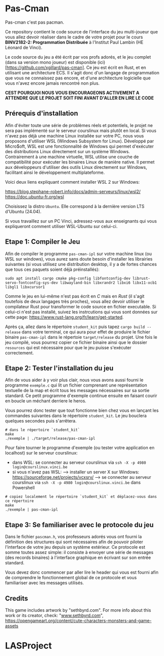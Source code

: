 # Pas-Cman

Pas-cman c'est pas pacman. 

Ce repository contient le code source de l'interface du jeu multi-joueur que vous allez devoir 
réaliser dans le cadre de votre projet pour le cours **BINV2182-2: Programmation Distribuée**
à l'Institut Paul Lambin (HE Léonard de Vinci).

Le code source du jeu a été écrit par vos profs adorés, et le jeu complet (dans sa version 
mono joueur) est disponible (ici)[https://github.com/xgillard/pas-cman]. Ce jeu est écrit 
en Rust, et en utilisant une architecture ECS. Il s'agit donc d'un langage de programmation
que vous ne connaissez pas encore, et d'une architecture logicielle que vous n'avez encore
jamais rencontré non plus. 

**CEST POURQUOI NOUS VOUS ENCOURAGEONS ACTIVEMENT A ATTENDRE QUE LE PROJET SOIT FINI AVANT D'ALLER EN LIRE LE CODE**


## Prérequis d'installation

Afin d'éviter toute une série de problèmes réels et potentiels, le projet ne sera pas implémenté sur le serveur courslinux mais
plutôt en local. Si vous n'avez pas déjà une machine Linux installée sur votre PC, nous vous proposons d'utiliser WSL (Windows Subsystem for Linux).
Développé par Micro$oft, WSL est une fonctionnalité de Windows qui permet d'exécuter des distributions Linux directement sur un système Windows. Contrairement à une machine virtuelle, WSL utilise une couche de compatibilité pour exécuter les binaires Linux de manière native. 
Il permet aux développeurs d'utiliser des outils Linux directement sur Windows, facilitant ainsi le développement multiplateforme.

Voici deux liens expliquant comment installer WSL 2 sur Windows: 

https://blog.stephane-robert.info/docs/admin-serveurs/linux/wsl2/
https://doc.ubuntu-fr.org/wsl

Choisissez la distro `Ubuntu`. Elle correspond à la dernière version LTS d'Ubuntu (24.04).

Si vous travaillez sur un PC Vinci, adressez-vous aux enseignants qui vous expliqueront comment utiliser WSL-Ubuntu sur celui-ci.


## Etape 1: Compiler le Jeu

Afin de compiler le programme `pas-cman-ipl` sur votre machine linux (ou WSL sur windows), vous aurez sans doute besoin d'installer
les librairies suivantes (si vous utilisez une distribution desktop, il y a de fortes chances que tous ces paquets soient 
déjà préinstallés):

```
sudo apt install cargo cmake pkg-config libfontconfig-dev librust-servo-fontconfig-sys-dev libwayland-bin libxrandr2 libxi6 libx11-xcb1 libgl1 libxcursor1
```

Comme le jeu en lui-même n'est pas écrit en _C_ mais en _Rust_ (il s'agit toutefois de deux langages très proches), 
vous allez devoir utiliser le compilateur Rust pour transformer le code source en fichier executable. 
Si celui-ci n'est pas installé, suivez les instrcutions qui vous sont données sur cette page:
https://www.rust-lang.org/fr/learn/get-started. 

Après ça, allez dans le répertoire `student_kit` puis tapez `cargo build --release` dans votre terminal, 
ce qui aura pour effet de produire le fichier binaire `pas-cman-ipl` dans le répertoie `target/release` du projet. 
Une fois le jeu compilé, vous pourrez copier ce fichier binaire ainsi que le dossier `resources` 
qui est nécessaire pour que le jeu puisse s'exécuter correctement.


## Etape 2: Tester l'installation du jeu

Afin de vous aider à y voir plus clair, nous vous avons aussi fourni le programme `exemple.c` qui lit un fichier 
comprenant une représentation textuelle de la map et écrit tous les messages nécessaires sur sa sortie standard.
Ce petit programme d'exemple continue ensuite en faisant courir en boucle un méchant derriere le heros.

Vous pourrez donc tester que tout fonctionne bien chez vous en lançant les commandes suivantes dans le répertoire
`student_kit`. Le jeu bouclera quelques secondes puis s'arrêtera.

```
# dans le répertoire `student_kit`
make
./exemple | ./target/release/pas-cman-ipl
```

Pour faire tourner le programme d'exemple (ou tester votre application en localhost) sur le serveur courslinux:
- dans WSL: se connecter au serveur courslinux via `ssh -X -p 4980 login@courslinux.vinci.be`
- si vous n'avez pas WSL:
      --> installer un server X sur Windows:  https://sourceforge.net/projects/vcxsrv/
      --> se connecter au serveur courslinux via `ssh -X -p 4980 login@courslinux.vinci.be` dans Powershell

```
# copiez localement le répertoire `student_kit` et déplacez-vous dans ce répertoire
make
./exemple | pas-cman-ipl
```


## Etape 3: Se familiariser avec le protocole du jeu

Dans le fichier `pascman.h`, vos professeurs adorés vous ont fourni la définition des structures qui sont nécessaires
afin de pouvoir piloter l'interface de votre jeu depuis un système extérieur. Ce protocole est somme toutes assez
simple: il consiste à envoyer une série de messages (des records binaires) à l'interface graphique en écrivant 
sur son entrée standard.

Vous devez donc commencer par aller lire le header qui vous est fourni afin de comprendre le fonctionnement global de
ce protocole et vous familiariser avec les messages utilisés.


## Credits
This game includes artwork by "sethbyrd.com". For more info about this work or its creator, check: "www.sethbyrd.com", 
https://opengameart.org/content/cute-characters-monsters-and-game-assets 
# LASProject
